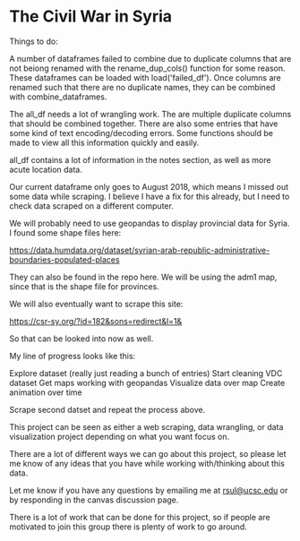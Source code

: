 # The Civil War in Syria

Things to do:

A number of dataframes failed to combine due to duplicate columns that are not beiong renamed with the rename_dup_cols() function for some reason. These dataframes can be loaded with  load('failed_df'). Once columns are renamed such that there are no duplicate names, they can be combined with combine_dataframes.

The all_df needs a lot of wrangling work. The are multiple duplicate columns that should be combined together. There are also some entries that have some kind of text encoding/decoding errors. Some functions should be made to view all this information quickly and easily.

all_df contains a lot of information in the notes section, as well as more acute location data.

Our current dataframe only goes to August 2018, which means I missed out some data while scraping. I believe I have a fix for this already, but I need to check data scraped on a different computer.

We will probably need to use geopandas to display provincial data for Syria. I found some shape files here: 

https://data.humdata.org/dataset/syrian-arab-republic-administrative-boundaries-populated-places

They can also be found in the repo here. We will be using the adm1 map, since that is the shape file for provinces.

We will also eventually want to scrape this site: 

https://csr-sy.org/?id=182&sons=redirect&l=1&

So that can be looked into now as well.

My line of progress looks like this:

Explore dataset (really just reading a bunch of entries)
Start cleaning VDC dataset
Get maps working with geopandas
Visualize data over map
Create animation over time

Scrape second datset and repeat the process above.

This project can be seen as either a web scraping, data wrangling, or data visualization project depending on what you want focus on.

There are a lot of different ways we can go about this project, so please let me know of any ideas that you have while working with/thinking about this data.

Let me know if you have any questions by emailing me at rsul@ucsc.edu or by responding in the canvas discussion page. 

There is a lot of work that can be done for this project, so if people are motivated to join this group there is plenty of work to go around.
